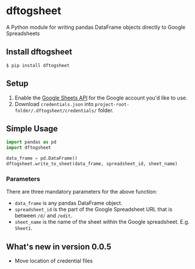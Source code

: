 # dftogsheet
A Python module for writing pandas DataFrame objects directly to Google Spreadsheets

## Install dftogsheet
```shell
$ pip install dftogsheet
```

## Setup
1. Enable the
[Google Sheets API](https://developers.google.com/sheets/api/quickstart/python)
for the Google account you'd like to use.
2. Download `credentials.json` into `project-root-folder/.dftogsheet/credentials/` folder.

## Simple Usage
```python
import pandas as pd
import dftogsheet

data_frame = pd.DataFrame()
dftogsheet.write_to_sheet(data_frame, spreadsheet_id, sheet_name)
```

### Parameters
There are three mandatory parameters for the above function:
- `data_frame` is any pandas DataFrame object.
- `spreadsheet_id` is the part of the Google Spreadsheet URL
that is between `/d/` and `/edit`.
- `sheet_name` is the name of the sheet within the Google spreadsheet.
E.g. `Sheet1`.

## What's new in version 0.0.5
- Move location of credential files